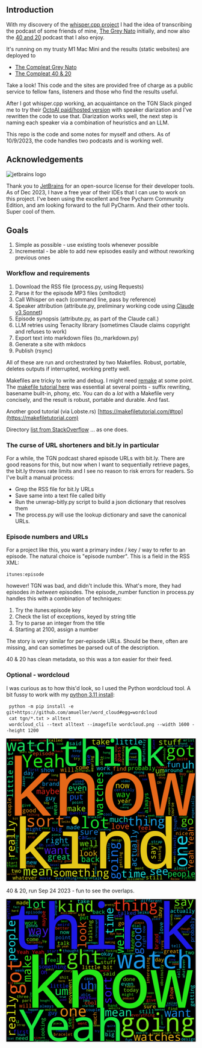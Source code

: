 ## Introduction

With my discovery of the [whisper.cpp project](https://github.com/ggerganov/whisper.cpp)
I had the idea of transcribing the podcast of some friends of mine, 
[The Grey Nato](https://thegreynato.com/) initially, and now also the [40 and 20](https://watchclicker.com/4020-the-watch-clicker-podcast/) podcast that I also enjoy.

It's running on my trusty M1 Mac Mini and the results (static websites) are deployed to

- [The Compleat Grey Nato](https://www.phfactor.net/tgn/)
- [The Compleat 40 & 20](https://www.phfactor.net/wcl/)

Take a look! This code and the sites are provided free of charge as a public service to fellow fans, listeners and those who
find the results useful.

After I got whisper.cpp working, an acquaintance on the TGN Slack pinged me to try their [OctoAI paid/hosted version](https://octoml.ai/models/whisper/) 
with speaker diarization and I've rewritten the code to use that. Diarization works well, the next step is naming each 
speaker via a combination of heuristics and an LLM.

This repo is the code and some notes for myself and others. As of 10/9/2023, the code handles two podcasts and is working 
well. 

## Acknowledgements

![jetbrains logo](https://resources.jetbrains.com/storage/products/company/brand/logos/jb_beam.png)

Thank you to [JetBrains](https://jb.gg/OpenSourceSupport) for an open-source license for their developer tools. As of
Dec 2023, I have a free year of their IDEs that I can use to work on this project. I've been using the excellent and 
free Pycharm Community Edition, and am looking forward to the full PyCharm. And their other tools. Super cool of them.

## Goals

1. Simple as possible - use existing tools whenever possible
2. Incremental - be able to add new episodes easily and without reworking previous ones

### Workflow and requirements

1. Download the RSS file (process.py, using Requests)
2. Parse it for the episode MP3 files (xmltodict)
4. Call Whisper on each (command line, pass by reference)
5. Speaker attribution (attribute.py, preliminary working code using [Claude v3 Sonnet](https://www.anthropic.com/news/claude-3-family))
6. Episode synopsis (attribute.py, as part of the Claude call.)
7. LLM retries using Tenacity library (sometimes Claude claims copyright and refuses to work)
5. Export text into markdown files (to_markdown.py)
6. Generate a site with mkdocs
7. Publish (rsync)

All of these are run and orchestrated by two Makefiles. Robust, portable, deletes
outputs if interrupted, working pretty well. 

Makefiles are tricky to write and debug. I might need [remake](https://remake.readthedocs.io/en/latest/) at some point. The [makefile tutorial here](https://makefiletutorial.com/) was essential at several points - suffix rewriting, basename built-in, phony, etc. You can do a _lot_ with a Makefile very concisely, and the result is robust, portable and durable. And fast.

Another good tutorial (via Lobste.rs) [https://makefiletutorial.com/#top](https://makefiletutorial.com)

Directory [list from StackOverflow](https://stackoverflow.com/questions/13897945/wildcard-to-obtain-list-of-all-directories) ... as one does.

### The curse of URL shorteners and bit.ly in particular

For a while, the TGN podcast shared episode URLs with bit.ly. There are good reasons for this, but now when I want to 
sequentially retrieve pages, the bit.ly throws rate limits and I see no reason to risk errors for readers. So I've 
built a manual process:

- Grep the RSS file for bit.ly URLs
- Save same into a text file called bitly
- Run the unwrap-bitly.py script to build a json dictionary that resolves them
- The process.py will use the lookup dictionary and save the canonical URLs.

### Episode numbers and URLs

For a project like this, you want a primary index / key / way to refer to an episode. The natural choice is "episode number". This is a field in the RSS XML:

    itunes:episode

however! TGN was bad, and didn't include this. What's more, they had episodes _in between_ episodes. The episode_number
function in process.py handles this with a combination of techniques:

1. Try the itunes:episode key
2. Check the list of exceptions, keyed by string title
3. Try to parse an integer from the title
4. Starting at 2100, assign a number

The story is very similar for per-episode URLs. Should be there, often are missing, and can sometimes be parsed out of the description.

40 & 20 has clean metadata, so this was a _ton_ easier for their feed.

### Optional - wordcloud

I was curious as to how this'd look, so I used the Python wordcloud tool. A bit fussy
to work with my [python 3.11 install](https://github.com/amueller/word_cloud/issues/708):

	 python -m pip install -e git+https://github.com/amueller/word_cloud#egg=wordcloud
	 cat tgn/*.txt > alltext
	 wordcloud_cli --text alltext --imagefile wordcloud.png --width 1600 --height 1200

![wordcloud](archive/wordcloud.png "TGN wordcloud")

40 & 20, run Sep 24 2023 - fun to see the overlaps.

![wordcloud_wcl](archive/wordcloud_wcl.png "40 & 20 wordcloud")
